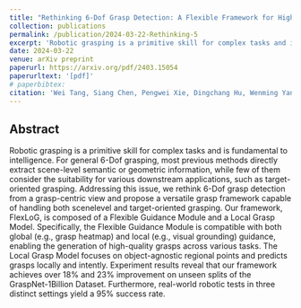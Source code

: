 ```yaml
---
title: "Rethinking 6-Dof Grasp Detection: A Flexible Framework for High-Quality Grasping"
collection: publications
permalink: /publication/2024-03-22-Rethinking-5
excerpt: 'Robotic grasping is a primitive skill for complex tasks and is fundamental to intelligence. For general 6-Dof grasping, most previous methods directly extract scene-level semantic or geometric information, while few of them consider the suitability for various downstream applications, such as target-oriented grasping.  ...'
date: 2024-03-22
venue: arXiv preprint
paperurl: https://arxiv.org/pdf/2403.15054
paperurltext: '[pdf]'
# paperbibtex: 
citation: 'Wei Tang, Siang Chen, Pengwei Xie, Dingchang Hu, Wenming Yang, Guijin Wang. (2024). Rethinking 6-Dof Grasp Detection: A Flexible Framework for High-Quality Grasping. arXiv preprint arXiv:2403.15054.'
---
```

## Abstract

Robotic grasping is a primitive skill for complex tasks and is fundamental to intelligence. For general 6-Dof
grasping, most previous methods directly extract scene-level semantic or geometric information, while few of them consider the suitability for various downstream applications, such as target-oriented grasping. Addressing this issue, we rethink 6-Dof grasp detection from a grasp-centric view and propose a versatile grasp framework capable of handling both scenelevel and target-oriented grasping. Our framework, FlexLoG, is composed of a Flexible Guidance Module and a Local Grasp Model. Specifically, the Flexible Guidance Module is compatible with both global (e.g., grasp heatmap) and local (e.g., visual grounding) guidance, enabling the generation of high-quality grasps across various tasks. The Local Grasp Model focuses on object-agnostic regional points and predicts grasps locally and intently. Experiment results reveal that our framework achieves over 18% and 23% improvement on unseen splits of the GraspNet-1Billion Dataset. Furthermore, real-world robotic tests in three distinct settings yield a 95% success rate.
